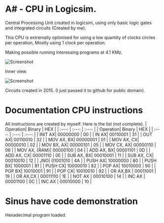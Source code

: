 # A# - CPU in Logicsim.
Central Processing Unit created in logicsim, using only basic logic gates and integrated circuits (Created by me).

This CPU is extremally optimised for using a low quantity of clocks circles per operation, Mostly using 1 clock per operation. 

Making possible running interessing programs at 4.1 KMz.


![Screenshot](https://i.postimg.cc/bNXQj4TP/Captura-de-Tela-2017-10-12-as-21-26-43.png)

Inner view.

![Screenshot](https://i.postimg.cc/nrmSh7gh/Captura-de-Tela-2017-10-12-as-21-22-34.png)

Circuits created in 2015. (I just passed it to github for public domain).

# Documentation CPU instructions
All instructions are created by myself.
Here is the list (not complete).
| Operation| Binary | HEX |
| :---: | :---: | :---: |
| Operation| Binary | HEX |
| :---: | :---: | :---: |
| INIT AX| 00000000 | 00 |
| IN AX| 00110001 | 31 |
| OUT AX| 00110010 | 32 |
| MOV AX, BX| 00000001 | 01 |
| MOV AX, CX| 00000010 | 02 |
| MOV BX, AX| 00000101 | 05 |
| MOV CX, AX| 00000110 | 06 |
| MOV AX, {RAM}| 00000100 | 04 |
| ADD AX, BX| 00001101 | 0D |
| ADD AX, CX| 00001110 | 0E |
| SUB AX, BX| 00010001 | 11 |
| SUB AX, CX| 00010010 | 12 |
| JNO| 01001010 | 4A |
| PUSH AX| 10000000 | 80 |
| PUSH BX| 1000001 | 81 |
| PUSH CX| 10000010 | 82 |
| POP AX| 10010000 | 90 |
| POP BX| 10010001 | 91 |
| POP CX| 10010010 | 92 |
| OR AX,BX | 00011001 | 19 |
| OR AX,CX | 00011110 | 1E |
| NOT AX | 00010100 | 14 |
| INC AX | 00001100 | 0C |
| INC AX | 00010000 | 10 |



# Sinus have code demonstration
Hexadecimal program loaded.


